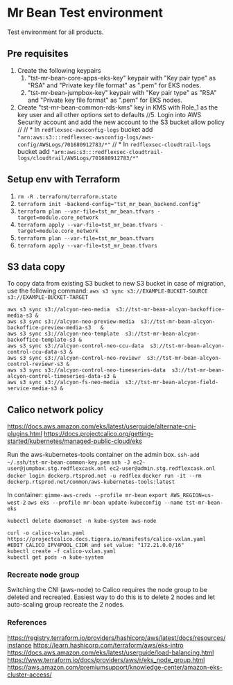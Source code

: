 # Mr Bean Test environment

Test environment for all products. 

## Pre requisites

1. Create the following keypairs 
   1. "tst-mr-bean-core-apps-eks-key" keypair with "Key pair type" as "RSA" and "Private key file format" as ".pem" for EKS nodes.
   2. "tst-mr-bean-jumpbox-key" keypair with "Key pair type" as "RSA" and "Private key file format" as ".pem" for EKS nodes.
2. Create "tst-mr-bean-common-rds-kms" key in KMS with Role_1 as the key user and all other options set to defaults
//5. Login into AWS Security account and add the new account to the S3 bucket allow policy
//
//   * In `redflexsec-awsconfig-logs` bucket add `"arn:aws:s3:::redflexsec-awsconfig-logs/aws-config/AWSLogs/701680912783/*"`
//   * In `redflexsec-cloudtrail-logs` bucket add `"arn:aws:s3:::redflexsec-cloudtrail-logs/cloudtrail/AWSLogs/701680912783/*"`

## Setup env with Terraform

1. `rm -R .terraform/terraform.state`
2. `terraform init -backend-config="tst_mr_bean_backend.config"`
3. `terraform plan --var-file=tst_mr_bean.tfvars -target=module.core_network`
4. `terraform apply --var-file=tst_mr_bean.tfvars -target=module.core_network`
5. `terraform plan --var-file=tst_mr_bean.tfvars`
6. `terraform apply --var-file=tst_mr_bean.tfvars`

## S3 data copy

To copy data from existing S3 bucket to new S3 bucket in case of migration, use the following command:
`aws s3 sync s3://EXAMPLE-BUCKET-SOURCE s3://EXAMPLE-BUCKET-TARGET`
   ````
   aws s3 sync s3://alcyon-neo-media  s3://tst-mr-bean-alcyon-backoffice-media-s3 & 
   aws s3 sync s3://alcyon-neo-preview-media  s3://tst-mr-bean-alcyon-backoffice-preview-media-s3	&
   aws s3 sync s3://alcyon-neo-template  s3://tst-mr-bean-alcyon-backoffice-template-s3 &
   aws s3 sync s3://alcyon-control-neo-ccu-data  s3://tst-mr-bean-alcyon-control-ccu-data-s3 &
   aws s3 sync s3://alcyon-control-neo-reviewr  s3://tst-mr-bean-alcyon-control-reviewr-s3 &
   aws s3 sync s3://alcyon-control-neo-timeseries-data  s3://tst-mr-bean-alcyon-control-timeseries-data-s3 &
   aws s3 sync s3://alcyon-fs-neo-media  s3://tst-mr-bean-alcyon-field-service-media-s3 &
   ````

## Calico network policy

https://docs.aws.amazon.com/eks/latest/userguide/alternate-cni-plugins.html
https://docs.projectcalico.org/getting-started/kubernetes/managed-public-cloud/eks

Run the aws-kubernetes-tools container on the admin box.
`ssh-add ~/.ssh/tst-mr-bean-common-key.pem`
`ssh -J ec2-user@jumpbox.stg.redflexcask.onl ec2-user@admin.stg.redflexcask.onl`
`docker login dockerp.rtsprod.net -u redflex`
`docker run -it --rm dockerp.rtsprod.net/common/aws-kubernetes-tools:latest`

In container:
`gimme-aws-creds --profile mr-bean`
`export AWS_REGION=us-west-2`
`aws eks --profile mr-bean update-kubeconfig --name tst-mr-bean-eks`

````
kubectl delete daemonset -n kube-system aws-node

curl -o calico-vxlan.yaml https://projectcalico.docs.tigera.io/manifests/calico-vxlan.yaml
#EDIT CALICO_IPV4POOL_CIDR and set value: "172.21.0.0/16"
kubectl create -f calico-vxlan.yaml
kubectl get pods -n kube-system
````

### Recreate node group

Switching the CNI (aws-node) to Calico requires the node group to be deleted and recreated.
Easiest way to do this is to delete 2 nodes and let auto-scaling group recreate the 2 nodes.

### References
https://registry.terraform.io/providers/hashicorp/aws/latest/docs/resources/instance
https://learn.hashicorp.com/terraform/aws/eks-intro
https://docs.aws.amazon.com/eks/latest/userguide/load-balancing.html
https://www.terraform.io/docs/providers/aws/r/eks_node_group.html
https://aws.amazon.com/premiumsupport/knowledge-center/amazon-eks-cluster-access/




